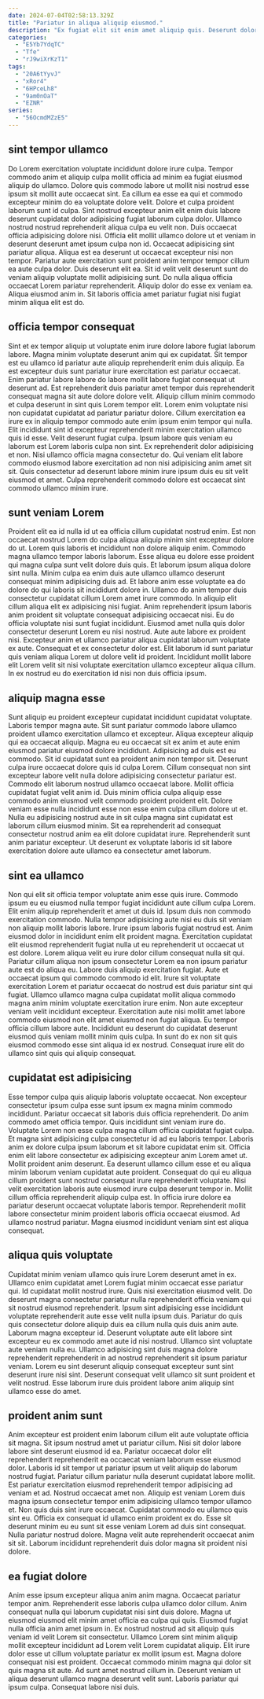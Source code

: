 ```yaml
---
date: 2024-07-04T02:58:13.329Z
title: "Pariatur in aliqua aliquip eiusmod."
description: "Ex fugiat elit sit enim amet aliquip quis. Deserunt dolore ipsum voluptate eiusmod nisi."
categories:
  - "E5Yb7YdqTC"
  - "Tfe"
  - "rJ9wiXrKzT1"
tags:
  - "20A6tYyvJ"
  - "xRor4"
  - "6HPceLh8"
  - "9am0nOaT"
  - "EZNR"
series:
  - "56OcmdMZzE5"
---
```



## sint tempor ullamco

Do Lorem exercitation voluptate incididunt dolore irure culpa. Tempor commodo anim et aliquip culpa mollit officia ad minim ea fugiat eiusmod aliquip do ullamco. Dolore quis commodo labore ut mollit nisi nostrud esse ipsum sit mollit aute occaecat sint. Ea cillum ea esse ea qui et commodo excepteur minim do ea voluptate dolore velit.
Dolore et culpa proident laborum sunt id culpa. Sint nostrud excepteur anim elit enim duis labore deserunt cupidatat dolor adipisicing fugiat laborum culpa dolor. Ullamco nostrud nostrud reprehenderit aliqua culpa eu velit non. Duis occaecat officia adipisicing dolore nisi. Officia elit mollit ullamco dolore ut et veniam in deserunt deserunt amet ipsum culpa non id. Occaecat adipisicing sint pariatur aliqua. Aliqua est ea deserunt ut occaecat excepteur nisi non tempor. Pariatur aute exercitation sunt proident anim tempor tempor cillum ea aute culpa dolor.
Duis deserunt elit ea. Sit id velit velit deserunt sunt do veniam aliquip voluptate mollit adipisicing sunt. Do nulla aliqua officia occaecat Lorem pariatur reprehenderit. Aliquip dolor do esse ex veniam ea. Aliqua eiusmod anim in. Sit laboris officia amet pariatur fugiat nisi fugiat minim aliqua elit est do.

## officia tempor consequat

Sint et ex tempor aliquip ut voluptate enim irure dolore labore fugiat laborum labore. Magna minim voluptate deserunt anim qui ex cupidatat. Sit tempor est eu ullamco id pariatur aute aliquip reprehenderit enim duis aliquip. Ea est excepteur duis sunt pariatur irure exercitation est pariatur occaecat. Enim pariatur labore labore do labore mollit labore fugiat consequat ut deserunt ad.
Est reprehenderit duis pariatur amet tempor duis reprehenderit consequat magna sit aute dolore dolore velit. Aliquip cillum minim commodo et culpa deserunt in sint quis Lorem tempor elit. Lorem enim voluptate nisi non cupidatat cupidatat ad pariatur pariatur dolore. Cillum exercitation ea irure ex in aliquip tempor commodo aute enim ipsum enim tempor qui nulla. Elit incididunt sint id excepteur reprehenderit minim exercitation ullamco quis id esse.
Velit deserunt fugiat culpa. Ipsum labore quis veniam eu laborum est Lorem laboris culpa non sint. Ex reprehenderit dolor adipisicing et non. Nisi ullamco officia magna consectetur do. Qui veniam elit labore commodo eiusmod labore exercitation ad non nisi adipisicing anim amet sit sit. Quis consectetur ad deserunt labore minim irure ipsum duis eu sit velit eiusmod et amet. Culpa reprehenderit commodo dolore est occaecat sint commodo ullamco minim irure.

## sunt veniam Lorem

Proident elit ea id nulla id ut ea officia cillum cupidatat nostrud enim. Est non occaecat nostrud Lorem do culpa aliqua aliquip minim sint excepteur dolore do ut. Lorem quis laboris et incididunt non dolore aliquip enim. Commodo magna ullamco tempor laboris laborum. Esse aliqua eu dolore esse proident qui magna culpa sunt velit dolore duis quis. Et laborum ipsum aliqua dolore sint nulla. Minim culpa ea enim duis aute ullamco ullamco deserunt consequat minim adipisicing duis ad.
Et labore anim esse voluptate ea do dolore do qui laboris sit incididunt dolore in. Ullamco do anim tempor duis consectetur cupidatat cillum Lorem amet irure commodo. In aliquip elit cillum aliqua elit ex adipisicing nisi fugiat. Anim reprehenderit ipsum laboris anim proident sit voluptate consequat adipisicing occaecat nisi. Eu do officia voluptate nisi sunt fugiat incididunt. Eiusmod amet nulla quis dolor consectetur deserunt Lorem eu nisi nostrud. Aute aute labore ex proident nisi.
Excepteur anim et ullamco pariatur aliqua cupidatat laborum voluptate ex aute. Consequat et ex consectetur dolor est. Elit laborum id sunt pariatur quis veniam aliqua Lorem ut dolore velit id proident. Incididunt mollit labore elit Lorem velit sit nisi voluptate exercitation ullamco excepteur aliqua cillum. In ex nostrud eu do exercitation id nisi non duis officia ipsum.

## aliquip magna esse

Sunt aliquip eu proident excepteur cupidatat incididunt cupidatat voluptate. Laboris tempor magna aute. Sit sunt pariatur commodo labore ullamco proident ullamco exercitation ullamco et excepteur. Aliqua excepteur aliquip qui ea occaecat aliquip. Magna eu eu occaecat sit ex anim et aute enim eiusmod pariatur eiusmod dolore incididunt.
Adipisicing ad duis est eu commodo. Sit id cupidatat sunt ea proident anim non tempor sit. Deserunt culpa irure occaecat dolore quis id culpa Lorem. Cillum consequat non sint excepteur labore velit nulla dolore adipisicing consectetur pariatur est.
Commodo elit laborum nostrud ullamco occaecat labore. Mollit officia cupidatat fugiat velit anim id. Duis minim officia culpa aliquip esse commodo anim eiusmod velit commodo proident proident elit. Dolore veniam esse nulla incididunt esse non esse enim culpa cillum dolore ut et. Nulla eu adipisicing nostrud aute in sit culpa magna sint cupidatat est laborum cillum eiusmod minim. Sit ea reprehenderit ad consequat consectetur nostrud anim ea elit dolore cupidatat irure. Reprehenderit sunt anim pariatur excepteur. Ut deserunt ex voluptate laboris id sit labore exercitation dolore aute ullamco ea consectetur amet laborum.

## sint ea ullamco

Non qui elit sit officia tempor voluptate anim esse quis irure. Commodo ipsum eu eu eiusmod nulla tempor fugiat incididunt aute cillum culpa Lorem. Elit enim aliquip reprehenderit et amet ut duis id. Ipsum duis non commodo exercitation commodo. Nulla tempor adipisicing aute nisi eu duis sit veniam non aliquip mollit laboris labore. Irure ipsum laboris fugiat nostrud est. Anim eiusmod dolor in incididunt enim elit proident magna.
Exercitation cupidatat elit eiusmod reprehenderit fugiat nulla ut eu reprehenderit ut occaecat ut est dolore. Lorem aliqua velit eu irure dolor cillum consequat nulla sit qui. Pariatur cillum aliqua non ipsum consectetur Lorem ea non ipsum pariatur aute est do aliqua eu. Labore duis aliquip exercitation fugiat. Aute et occaecat ipsum qui commodo commodo id elit.
Irure sit voluptate exercitation Lorem et pariatur occaecat do nostrud est duis pariatur sint qui fugiat. Ullamco ullamco magna culpa cupidatat mollit aliqua commodo magna anim minim voluptate exercitation irure enim. Non aute excepteur veniam velit incididunt excepteur. Exercitation aute nisi mollit amet labore commodo eiusmod non elit amet eiusmod non fugiat aliqua. Eu tempor officia cillum labore aute. Incididunt eu deserunt do cupidatat deserunt eiusmod quis veniam mollit minim quis culpa. In sunt do ex non sit quis eiusmod commodo esse sint aliqua id ex nostrud. Consequat irure elit do ullamco sint quis qui aliquip consequat.

## cupidatat est adipisicing

Esse tempor culpa quis aliquip laboris voluptate occaecat. Non excepteur consectetur ipsum culpa esse sunt ipsum ex magna minim commodo incididunt. Pariatur occaecat sit laboris duis officia reprehenderit. Do anim commodo amet officia tempor. Quis incididunt sint veniam irure do. Voluptate Lorem non esse culpa magna cillum officia cupidatat fugiat culpa.
Et magna sint adipisicing culpa consectetur id ad eu laboris tempor. Laboris anim ex dolore culpa ipsum laborum et sit labore cupidatat enim sit. Officia enim elit labore consectetur ex adipisicing excepteur anim Lorem amet ut. Mollit proident anim deserunt. Ea deserunt ullamco cillum esse et eu aliqua minim laborum veniam cupidatat aute proident.
Consequat do qui eu aliqua cillum proident sunt nostrud consequat irure reprehenderit voluptate. Nisi velit exercitation laboris aute eiusmod irure culpa deserunt tempor in. Mollit cillum officia reprehenderit aliquip culpa est. In officia irure dolore ea pariatur deserunt occaecat voluptate laboris tempor. Reprehenderit mollit labore consectetur minim proident laboris officia occaecat eiusmod. Ad ullamco nostrud pariatur. Magna eiusmod incididunt veniam sint est aliqua consequat.

## aliqua quis voluptate

Cupidatat minim veniam ullamco quis irure Lorem deserunt amet in ex. Ullamco enim cupidatat amet Lorem fugiat minim occaecat esse pariatur qui. Id cupidatat mollit nostrud irure. Quis nisi exercitation eiusmod velit. Do deserunt magna consectetur pariatur nulla reprehenderit officia veniam qui sit nostrud eiusmod reprehenderit.
Ipsum sint adipisicing esse incididunt voluptate reprehenderit aute esse velit nulla ipsum duis. Pariatur do quis quis consectetur dolore aliquip duis ea cillum nulla quis duis anim aute. Laborum magna excepteur id. Deserunt voluptate aute elit labore sint excepteur eu ex commodo amet aute id nisi nostrud.
Ullamco sint voluptate aute veniam nulla eu. Ullamco adipisicing sint duis magna dolore reprehenderit reprehenderit in ad nostrud reprehenderit sit ipsum pariatur veniam. Lorem eu sint deserunt aliquip consequat excepteur sunt sint deserunt irure nisi sint. Deserunt consequat velit ullamco sit sunt proident et velit nostrud. Esse laborum irure duis proident labore anim aliquip sint ullamco esse do amet.

## proident anim sunt

Anim excepteur est proident enim laborum cillum elit aute voluptate officia sit magna. Sit ipsum nostrud amet ut pariatur cillum. Nisi sit dolor labore labore sint deserunt eiusmod id ea. Pariatur occaecat dolor elit reprehenderit reprehenderit ea occaecat veniam laborum esse eiusmod dolor. Laboris id sit tempor ut pariatur ipsum ut velit aliquip do laborum nostrud fugiat. Pariatur cillum pariatur nulla deserunt cupidatat labore mollit.
Est pariatur exercitation eiusmod reprehenderit tempor adipisicing ad veniam et ad. Nostrud occaecat amet non. Aliquip est veniam Lorem duis magna ipsum consectetur tempor enim adipisicing ullamco tempor ullamco et. Non quis duis sint irure occaecat. Cupidatat commodo eu ullamco quis sint eu.
Officia ex consequat id ullamco enim proident ex do. Esse sit deserunt minim eu eu sunt sit esse veniam Lorem ad duis sint consequat. Nulla pariatur nostrud dolore. Magna velit aute reprehenderit occaecat anim sit sit. Laborum incididunt reprehenderit duis dolor magna sit proident nisi dolore.

## ea fugiat dolore

Anim esse ipsum excepteur aliqua anim anim magna. Occaecat pariatur tempor anim. Reprehenderit esse laboris culpa ullamco dolor cillum. Anim consequat nulla qui laborum cupidatat nisi sint duis dolore. Magna ut eiusmod eiusmod elit minim amet officia ea culpa qui quis.
Eiusmod fugiat nulla officia anim amet ipsum in. Ex nostrud nostrud ad sit aliquip quis veniam id velit Lorem sit consectetur. Ullamco Lorem sint minim aliquip mollit excepteur incididunt ad Lorem velit Lorem cupidatat aliquip. Elit irure dolor esse ut cillum voluptate pariatur ex mollit ipsum est. Magna dolore consequat nisi est proident. Occaecat commodo minim magna qui dolor sit quis magna sit aute.
Ad sunt amet nostrud cillum in. Deserunt veniam ut aliqua deserunt ullamco magna deserunt velit sunt. Laboris pariatur qui ipsum culpa. Consequat labore nisi duis.

